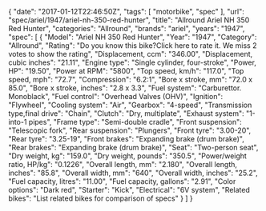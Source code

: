 {
    "date": "2017-01-12T22:46:50Z",
    "tags": [
        "motorbike",
        "spec"
    ],
    "url": "spec\/ariel\/1947\/ariel-nh-350-red-hunter",
    "title": "Allround Ariel NH 350 Red Hunter",
    "categories": "Allround",
    "brands": "ariel",
    "years": "1947",
    "spec": [
        {
            "Model": "Ariel NH 350 Red Hunter",
            "Year": "1947",
            "Category": "Allround",
            "Rating": "Do you know this bike?Click here to rate it. We miss 2 votes to show the rating",
            "Displacement, ccm": "346.00",
            "Displacement, cubic inches": "21.11",
            "Engine type": "Single cylinder, four-stroke",
            "Power, HP": "19.50",
            "Power at RPM": "5800",
            "Top speed, km\/h": "117.0",
            "Top speed, mph": "72.7",
            "Compression": "6.2:1",
            "Bore x stroke, mm": "72.0 x 85.0",
            "Bore x stroke, inches": "2.8 x 3.3",
            "Fuel system": "Carburettor. Monoblack",
            "Fuel control": "Overhead Valves (OHV)",
            "Ignition": "Flywheel",
            "Cooling system": "Air",
            "Gearbox": "4-speed",
            "Transmission type,final drive": "Chain",
            "Clutch": "Dry, multiplate",
            "Exhaust system": "1-into-1 pipes",
            "Frame type": "Semi-double cradle",
            "Front suspension": "Telescopic fork",
            "Rear suspension": "Plungers",
            "Front tyre": "3.00-20",
            "Rear tyre": "3.25-19",
            "Front brakes": "Expanding brake (drum brake)",
            "Rear brakes": "Expanding brake (drum brake)",
            "Seat": "Two-person seat",
            "Dry weight, kg": "159.0",
            "Dry weight, pounds": "350.5",
            "Power\/weight ratio, HP\/kg": "0.1226",
            "Overall length, mm": "2.180",
            "Overall length, inches": "85.8",
            "Overall width, mm": "640",
            "Overall width, inches": "25.2",
            "Fuel capacity, litres": "11.00",
            "Fuel capacity, gallons": "2.91",
            "Color options": "Dark red",
            "Starter": "Kick",
            "Electrical": "6V system",
            "Related bikes": "List related bikes for comparison of specs"
        }
    ]
}